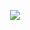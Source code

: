 <p align="center">
  <img align="center" src="https://user-images.githubusercontent.com/63863295/201461821-e5b703e5-ccdb-47ad-92db-73ff1243b2da.png"/>
</p>
